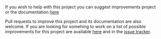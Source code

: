 If you wish to help with this project you can suggest improvements project or the documentation [here](https://github.com/michardy/account-hijacking-prevention/issues/new?labels=enhancement)

Pull requests to improve this project and its documentation are also welcome.  If you are looking for somehing to work on a list of possible improvements for this project are available [here](https://github.com/michardy/account-hijacking-prevention/wiki/Improvements) and in the [issue tracker]().
